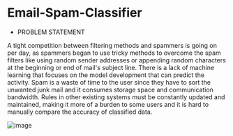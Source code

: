 # Email-Spam-Classifier

- PROBLEM STATEMENT

A tight competition between filtering methods and spammers is going on per day, as spammers began to use tricky methods to overcome the spam filters like using random sender addresses or appending random characters at the beginning
or end of mail's subject line. There is a lack of machine learning that focuses on the model development that can predict the activity. Spam is a waste of time to
the user since they have to sort the unwanted junk mail and it consumes storage space and communication bandwidth. Rules in other existing systems must be
constantly updated and maintained, making it more of a burden to some users and it is hard to manually compare the accuracy of classified data.

![image](https://www.lifewire.com/thmb/gVtGQdL9WIab8gwosVgzMmJmAfI=/900x0/filters:no_upscale():max_bytes(150000):strip_icc():gifv():format(webp)/GettyImages-122143117-5c64996246e0fb0001f256b1.jpg)
